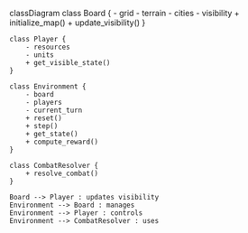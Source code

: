 classDiagram
    class Board {
        - grid
        - terrain
        - cities
        - visibility
        + initialize_map()
        + update_visibility()
    }

    class Player {
        - resources
        - units
        + get_visible_state()
    }

    class Environment {
        - board
        - players
        - current_turn
        + reset()
        + step()
        + get_state()
        + compute_reward()
    }

    class CombatResolver {
        + resolve_combat()
    }

    Board --> Player : updates visibility
    Environment --> Board : manages
    Environment --> Player : controls
    Environment --> CombatResolver : uses
